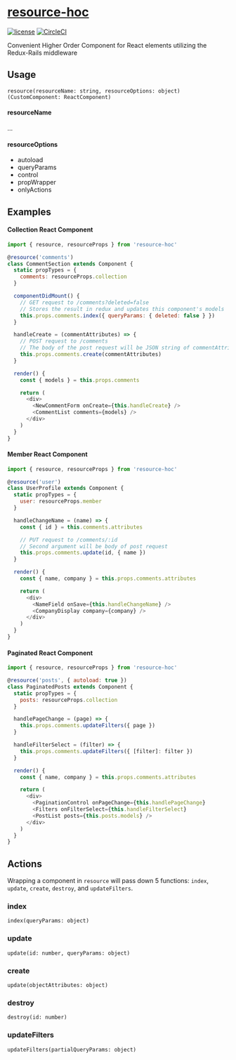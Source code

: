 [resource-hoc](https://instacart.github.io/Snacks/)
=========================
[![license](https://img.shields.io/npm/l/ic-snacks.svg?style=flat-square)](https://github.com/instacart/Snacks/blob/master/LICENSE)
[![CircleCI](https://circleci.com/gh/instacart/resource-hoc.svg?style=shield&circle-token=6636e6a2f92ba1b5d0dbfd048f1690da7495e5bf)](https://circleci.com/gh/instacart/resource-hoc)

Convenient Higher Order Component for React elements utilizing the Redux-Rails middleware
## Usage
`resource(resourceName: string, resourceOptions: object)(CustomComponent: ReactComponent)`

#### resourceName
...

#### resourceOptions

- autoload
- queryParams
- control
- propWrapper
- onlyActions

## Examples

#### Collection React Component
```javascript
import { resource, resourceProps } from 'resource-hoc'

@resource('comments')
class CommentSection extends Component {
  static propTypes = {
    comments: resourceProps.collection
  }

  componentDidMount() {
    // GET request to /comments?deleted=false
    // Stores the result in redux and updates this component's models
    this.props.comments.index({ queryParams: { deleted: false } })
  }

  handleCreate = (commentAttributes) => {
    // POST request to /comments
    // The body of the post request will be JSON string of commentAttributes
    this.props.comments.create(commentAttributes)
  }

  render() {
    const { models } = this.props.comments

    return (
      <div>
        <NewCommentForm onCreate={this.handleCreate} />
        <CommentList comments={models} />
      </div>
    )
  }
}
```

#### Member React Component
```javascript
import { resource, resourceProps } from 'resource-hoc'

@resource('user')
class UserProfile extends Component {
  static propTypes = {
    user: resourceProps.member
  }

  handleChangeName = (name) => {
    const { id } = this.comments.attributes

    // PUT request to /comments/:id
    // Second argument will be body of post request
    this.props.comments.update(id, { name })
  }

  render() {
    const { name, company } = this.props.comments.attributes

    return (
      <div>
        <NameField onSave={this.handleChangeName} />
        <CompanyDisplay company={company} />
      </div>
    )
  }
}
```

#### Paginated React Component
```javascript
import { resource, resourceProps } from 'resource-hoc'

@resource('posts', { autoload: true })
class PaginatedPosts extends Component {
  static propTypes = {
    posts: resourceProps.collection
  }

  handlePageChange = (page) => {
    this.props.comments.updateFilters({ page })
  }

  handleFilterSelect = (filter) => {
    this.props.comments.updateFilters({ [filter]: filter })
  }

  render() {
    const { name, company } = this.props.comments.attributes

    return (
      <div>
        <PaginationControl onPageChange={this.handlePageChange}
        <Filters onFilterSelect={this.handleFilterSelect}
        <PostList posts={this.posts.models} />
      </div>
    )
  }
}
```

## Actions
Wrapping a component in `resource` will pass down 5 functions: `index`, `update`, `create`, `destroy`, and `updateFilters`.

### index
`index(queryParams: object)`

### update
`update(id: number, queryParams: object)`

### create
`update(objectAttributes: object)`

### destroy
`destroy(id: number)`

### updateFilters
`updateFilters(partialQueryParams: object)`
